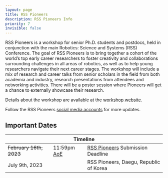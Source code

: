 ```yaml
---
layout: page
title: RSS Pioneers
description: RSS Pioneers Info
priority: 7
invisible: false
---
```


RSS Pioneers is a workshop for senior Ph.D. students and postdocs, held in
conjunction with the main Robotics: Science and Systems (RSS) Conference. The
goal of RSS Pioneers is to bring together a cohort of the world’s top early
career researchers to foster creativity and collaborations surrounding
challenges in all areas of robotics, as well as to help young researchers
navigate their next career stages. The workshop will include a mix of research
and career talks from senior scholars in the field from both academia and
industry, research presentations from attendees and networking activities.
There will be a poster session where Pioneers will get a chance to externally
showcase their research.

Details about the workshop are available at the [workshop website](https://sites.google.com/view/rsspioneers2023).

Follow the RSS Pioneers [social media accounts](https://twitter.com/RSSPioneers) for more updates.


## Important Dates
<table class="table">
    <thead>
      <tr>
        <th colspan="3">Timeline</th>
      </tr>
    </thead>
    <tbody>
      <tr>
        <td><strike>February 16th, 2023</strike></td>
        <td>11:59pm <a href="https://time.is/Anywhere_on_Earth">AoE</a></td>
        <td><a href="https://sites.google.com/view/rsspioneers2023/" target="_blank">RSS Pioneers</a> Submission Deadline</td>
      </tr>
      <tr>
        <td colspan="2">July 9th, 2023</td>
        <td>RSS Pioneers, Daegu, Republic of Korea</td>
      </tr>
    </tbody>
</table>



